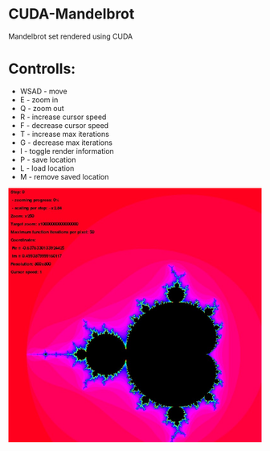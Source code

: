 # CUDA-Mandelbrot
Mandelbrot set rendered using CUDA

# Controlls:
- WSAD - move
- E - zoom in
- Q - zoom out
- R - increase cursor speed
- F - decrease cursor speed
- T - increase max iterations
- G - decrease max iterations
- I - toggle render information
- P - save location
- L - load location
- M - remove saved location

![Example](https://raw.githubusercontent.com/Kacprate/CUDA-Mandelbrot/master/example_image.jpg)
